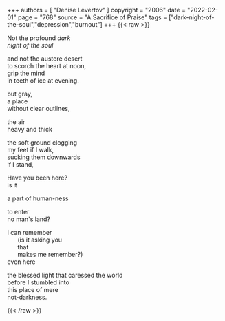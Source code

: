 +++
authors = [
  "Denise Levertov"
]
copyright = "2006"
date = "2022-02-01"
page = "768"
source = "A Sacrifice of Praise"
tags = ["dark-night-of-the-soul","depression","burnout"]
+++
{{< raw >}}
<p>Not the profound <i>dark</i><br />
<i>night of the soul</i></p>

<p>and not the austere desert<br />
to scorch the heart at noon,<br />
grip the mind<br />
in teeth of ice at evening.</p>

<p>but gray,<br />
a place<br />
without clear outlines,<p>

<p>the air<br />
heavy and thick<p>

<p>the soft ground clogging<br />
my feet if I walk,<br />
sucking them downwards<br />
if I stand,</p>

<p>Have you been here?<br />
is it</p>

<p>a part of human-ness</p>

<p>to enter<br />
no man's land?</p>

<p>I can remember<br />
<span style="padding-left: 24px">(is it asking you</span><br />
<span style="padding-left: 24px">that</span><br />
<span style="padding-left: 24px">makes me remember?)</span><br />
even here</p>

<p>the blessed light that caressed the world<br />
before I stumbled into<br />
this place of mere<br />
not-darkness.</p>
{{< /raw >}}
